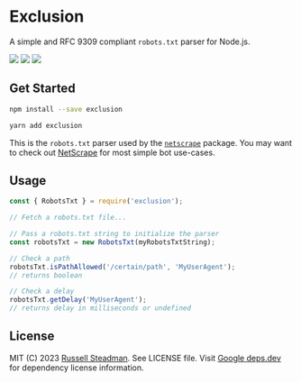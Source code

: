 # Exclusion

A simple and RFC 9309 compliant `robots.txt` parser for Node.js.

![](https://img.shields.io/librariesio/release/npm/exclusion?style=flat-square)
![](https://img.shields.io/npm/l/exclusion?style=flat-square) ![](https://img.shields.io/snyk/vulnerabilities/npm/exclusion?style=flat-square)

## Get Started

```sh
npm install --save exclusion
```

```sh
yarn add exclusion
```

This is the `robots.txt` parser used by the
[`netscrape`](https://www.npmjs.com/packages/netscrape) package. You may want to
check out
[NetScrape](https://github.com/russellsteadman/netscrape/tree/main/packages/bot#readme)
for most simple bot use-cases.

## Usage

```js
const { RobotsTxt } = require('exclusion');

// Fetch a robots.txt file...

// Pass a robots.txt string to initialize the parser
const robotsTxt = new RobotsTxt(myRobotsTxtString);

// Check a path
robotsTxt.isPathAllowed('/certain/path', 'MyUserAgent');
// returns boolean

// Check a delay
robotsTxt.getDelay('MyUserAgent');
// returns delay in milliseconds or undefined
```

## License

MIT (C) 2023 [Russell Steadman](https://github.com/russellsteadman). See LICENSE file. Visit [Google
deps.dev](https://deps.dev/npm/exclusion) for dependency license information.
